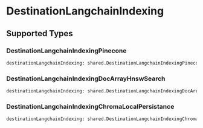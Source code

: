 # DestinationLangchainIndexing


## Supported Types

### DestinationLangchainIndexingPinecone

```python
destinationLangchainIndexing: shared.DestinationLangchainIndexingPinecone = /* values here */
```

### DestinationLangchainIndexingDocArrayHnswSearch

```python
destinationLangchainIndexing: shared.DestinationLangchainIndexingDocArrayHnswSearch = /* values here */
```

### DestinationLangchainIndexingChromaLocalPersistance

```python
destinationLangchainIndexing: shared.DestinationLangchainIndexingChromaLocalPersistance = /* values here */
```

